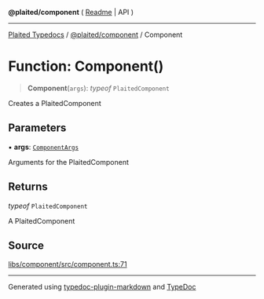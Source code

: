 **@plaited/component** ( [Readme](../README.md) \| API )

***

[Plaited Typedocs](../../../modules.md) / [@plaited/component](../modules.md) / Component

# Function: Component()

> **Component**(`args`): *typeof* `PlaitedComponent`

Creates a PlaitedComponent

## Parameters

▪ **args**: [`ComponentArgs`](../type-aliases/ComponentArgs.md)

Arguments for the PlaitedComponent

## Returns

*typeof* `PlaitedComponent`

A PlaitedComponent

## Source

[libs/component/src/component.ts:71](https://github.com/plaited/plaited/blob/b0dd907/libs/component/src/component.ts#L71)

***

Generated using [typedoc-plugin-markdown](https://www.npmjs.com/package/typedoc-plugin-markdown) and [TypeDoc](https://typedoc.org/)
